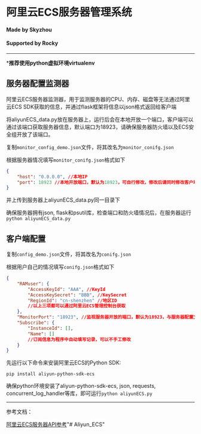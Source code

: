 # 阿里云ECS服务器管理系统
#### Made by Skyzhou
#### Supported by Rocky
---

***推荐使用python虚拟环境virtualenv**

## 服务器配置监测器
阿里云ECS服务器监测器，用于监测服务器的CPU、内存、磁盘等无法通过阿里云ECS SDK获取的信息，并通过flask框架将信息以json格式返回给客户端

将aliyunECS_data.py放在服务器上，运行后会在本地开放一个端口，客户端可以通过该端口获取服务器信息，默认端口为18923，请确保服务器防火墙以及ECS安全组开放了该端口。

复制```monitor_config_demo.json```文件，将其改名为```monitor_conifg.json```

根据服务器情况填写```monitor_conifg.json```格式如下

```json
{
    "host": "0.0.0.0", //本地IP
    "port": 18923 //本地开放端口，默认为18923，可自行修改，修改后请同时修改客户端配置中的MonitorPort
}
```

并上传到服务器上aliyunECS_data.py同一目录下

确保服务器拥有json, flask和psutil库，检查端口和防火墙情况后，在服务器运行```python aliyunECS_data.py```


## 客户端配置

复制```config_demo.json```文件，将其改名为```conifg.json```

根据用户自己的情况填写```conifg.json```格式如下

```json
{
    "RAMuser": {
        "AccessKeyId": "AAA", //KeyId
        "AccessKeySecret": "BBB", //KeySecret
        "RegionId": "cn-shenzhen" //地区ID
        //以上三项都可以通过阿里云ECS管理控制台获取
    },
    "MonitorPort": "18923", //监视服务器开放的端口，默认为18923，与服务器配置文件中monitor_config的port一致，目前暂不支持不同机器不同端口
    "Subscribe": {
        "InstanceId": [],
        "Name": []
        //订阅信息为程序中自动填写记录，可以不手工修改
    }
}
```

先运行以下命令来安装阿里云ECS的Python SDK:
```
pip install aliyun-python-sdk-ecs
```

确保python环境安装了aliyun-python-sdk-ecs, json, requests, concurrent_log_handler等库，即可运行```python aliyunECS.py```

---

参考文档：

[阿里云ECS服务器API参考](https://help.aliyun.com/zh/ecs/developer-reference/api-reference-ecs/)"# Aliyun_ECS" 
